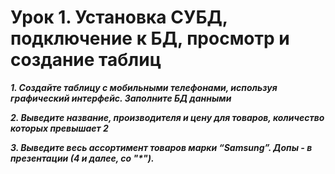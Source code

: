 # Урок 1. Установка СУБД, подключение к БД, просмотр и создание таблиц


*__1. Создайте таблицу с мобильными телефонами, используя графический интерфейс. Заполните БД данными__*

*__2. Выведите название, производителя и цену для товаров, количество которых превышает 2__*

*__3. Выведите весь ассортимент товаров марки “Samsung”.
Допы - в презентации (4 и далее, со "\*").__*
